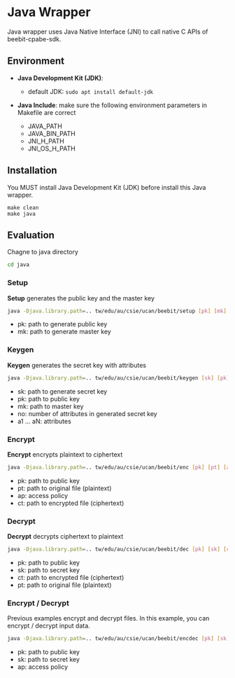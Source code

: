# Java Wrapper
Java wrapper uses Java Native Interface (JNI) to call native C APIs of beebit-cpabe-sdk.

## Environment
- **Java Development Kit (JDK)**:
	- default JDK: <code>sudo apt install default-jdk</code>

- **Java Include**: make sure the following environment parameters in Makefile are correct
	- JAVA_PATH
	- JAVA_BIN_PATH
	- JNI_H_PATH
	- JNI_OS_H_PATH

## Installation
You MUST install Java Development Kit (JDK) before install this Java wrapper.
~~~make
make clean
make java
~~~	

## Evaluation
Chagne to java directory
~~~bash
cd java
~~~

### Setup
**Setup** generates the public key and the master key
~~~bash
java -Djava.library.path=.. tw/edu/au/csie/ucan/beebit/setup [pk] [mk]
~~~
- pk: path to generate public key
- mk: path to generate master key

### Keygen
**Keygen** generates the secret key with attributes
~~~bash
java -Djava.library.path=.. tw/edu/au/csie/ucan/beebit/keygen [sk] [pk] [mk] [no] [a1] ... [aN]
~~~
- sk: path to generate secret key
- pk: path to public key
- mk: path to master key
- no: number of attributes in generated secret key
- a1 ... aN: attributes

### Encrypt
**Encrypt** encrypts plaintext to ciphertext
~~~bash
java -Djava.library.path=.. tw/edu/au/csie/ucan/beebit/enc [pk] [pt] [ap] [ct]
~~~	
- pk: path to public key
- pt: path to original file (plaintext)
- ap: access policy
- ct: path to encrypted file (ciphertext)

### Decrypt
**Decrypt** decrypts ciphertext to plaintext
~~~bash
java -Djava.library.path=.. tw/edu/au/csie/ucan/beebit/dec [pk] [sk] [ct] [pt]
~~~
- pk: path to public key
- sk: path to secret key
- ct: path to encrypted file (ciphertext)
- pt: path to original file (plaintext)

### Encrypt / Decrypt
Previous examples encrypt and decrypt files. In this example, you can encrypt / decrypt input data.
~~~bash
java -Djava.library.path=.. tw/edu/au/csie/ucan/beebit/encdec [pk] [sk] [ap]
~~~
- pk: path to public key
- sk: path to secret key
- ap: access policy
